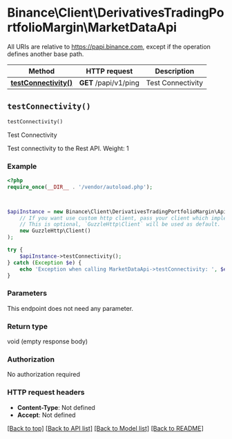 # Binance\Client\DerivativesTradingPortfolioMargin\MarketDataApi

All URIs are relative to https://papi.binance.com, except if the operation defines another base path.

| Method | HTTP request | Description |
| ------------- | ------------- | ------------- |
| [**testConnectivity()**](MarketDataApi.md#testConnectivity) | **GET** /papi/v1/ping | Test Connectivity |


## `testConnectivity()`

```php
testConnectivity()
```

Test Connectivity

Test connectivity to the Rest API.  Weight: 1

### Example

```php
<?php
require_once(__DIR__ . '/vendor/autoload.php');



$apiInstance = new Binance\Client\DerivativesTradingPortfolioMargin\Api\MarketDataApi(
    // If you want use custom http client, pass your client which implements `GuzzleHttp\ClientInterface`.
    // This is optional, `GuzzleHttp\Client` will be used as default.
    new GuzzleHttp\Client()
);

try {
    $apiInstance->testConnectivity();
} catch (Exception $e) {
    echo 'Exception when calling MarketDataApi->testConnectivity: ', $e->getMessage(), PHP_EOL;
}
```

### Parameters

This endpoint does not need any parameter.

### Return type

void (empty response body)

### Authorization

No authorization required

### HTTP request headers

- **Content-Type**: Not defined
- **Accept**: Not defined

[[Back to top]](#) [[Back to API list]](../../README.md#endpoints)
[[Back to Model list]](../../README.md#models)
[[Back to README]](../../README.md)
